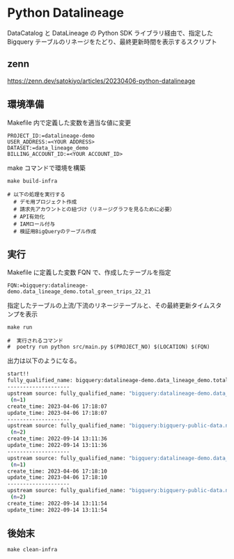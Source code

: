 # Python Datalineage

DataCatalog と DataLineage の Python SDK ライブラリ経由で、指定した Bigquery テーブルのリネージをたどり、最終更新時間を表示するスクリプト

## zenn

https://zenn.dev/satokiyo/articles/20230406-python-datalineage

## 環境準備

Makefile 内で定義した変数を適当な値に変更

```makefile:Makefile
PROJECT_ID:=datalineage-demo
USER_ADDRESS:=<YOUR ADDRESS>
DATASET:=data_lineage_demo
BILLING_ACCOUNT_ID:=<YOUR ACCOUNT_ID>
```

make コマンドで環境を構築

```bash:bash
make build-infra

# 以下の処理を実行する
  # デモ用プロジェクト作成
  # 請求先アカウントとの紐づけ（リネージグラフを見るために必要）
  # API有効化
  # IAMロール付与
  # 検証用BigQueryのテーブル作成
```

## 実行

Makefile に定義した変数 FQN で、作成したテーブルを指定

```makefile:Makefile
FQN:=bigquery:datalineage-demo.data_lineage_demo.total_green_trips_22_21
```

指定したテーブルの上流/下流のリネージテーブルと、その最終更新タイムスタンプを表示

```bash:bash
make run

#  実行されるコマンド
#  poetry run python src/main.py $(PROJECT_NO) $(LOCATION) $(FQN)
```

出力は以下のようになる。

```bash
start!!
fully_qualified_name: bigquery:datalineage-demo.data_lineage_demo.total_green_trips_22_21
--------------------
upstream source: fully_qualified_name: "bigquery:datalineage-demo.data_lineage_demo.tlc_green_trips_2021"
 (n=1)
create_time: 2023-04-06 17:18:07
update_time: 2023-04-06 17:18:07
--------------------
upstream source: fully_qualified_name: "bigquery:bigquery-public-data.new_york_taxi_trips.tlc_green_trips_2021"
 (n=2)
create_time: 2022-09-14 13:11:36
update_time: 2022-09-14 13:11:36
--------------------
upstream source: fully_qualified_name: "bigquery:datalineage-demo.data_lineage_demo.tlc_green_trips_2022"
 (n=1)
create_time: 2023-04-06 17:18:10
update_time: 2023-04-06 17:18:10
--------------------
upstream source: fully_qualified_name: "bigquery:bigquery-public-data.new_york_taxi_trips.tlc_green_trips_2022"
 (n=2)
create_time: 2022-09-14 13:11:54
update_time: 2022-09-14 13:11:54
```

## 後始末
```bash:bash
make clean-infra
```
